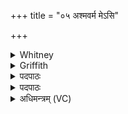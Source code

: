 +++
title = "०५ अश्मवर्म मेऽसि"

+++

<details><summary>Whitney</summary>

### Translation
5. My stone-defense art thou; whoever from the fixed quarter etc. etc.

### Notes
</details>

<details><summary>Griffith</summary>

Thou art my wall of stone against the sinner who fights against me from the stedfast region. May he encounter it! r 6.Thou art my wall of stone against the sinner who fights against Lme from the lofty region! M iy he encounter it!
</details>

<details><summary>पदपाठः</summary>

अ॒श्म॒ऽव॒र्म। मे॒। अ॒सि॒। यः। मा॒। ध्रु॒वाया॑ः। दि॒शः। अ॒घ॒ऽयुः। अ॒भि॒ऽदासा॑त्। ए॒तत्। सः। ऋ॒च्छा॒त्। १०.५। 
</details>

<details><summary>पदपाठः</summary>

अ॒श्म॒ऽव॒र्म। मे॒। अ॒सि॒। यः। मा॒। ध्रु॒वाया॑ः। दि॒शः। अ॒घ॒ऽयुः। अ॒भि॒ऽदासा॑त्। ए॒तत्। सः। ऋ॒च्छा॒त्। १०.५। 
</details>

<details><summary>अधिमन्त्रम् (VC)</summary>

- वास्तोष्पतिः
- ब्रह्मा
- यवमध्यात्रिपदागायत्री
- आत्मा रक्षा सूक्त
</details>

